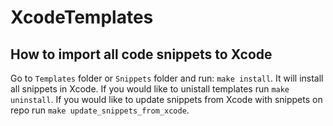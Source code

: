 # XcodeTemplates

## How to import all code snippets to Xcode
Go to `Templates` folder or `Snippets` folder and run: `make install`. It will install all snippets in Xcode. If you would like to unistall templates run `make uninstall`. If you would like to update snippets from Xcode with snippets on repo run `make update_snippets_from_xcode`.
